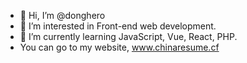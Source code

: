 - 👋 Hi, I’m @donghero
- 👀 I’m interested in Front-end web development. 
- 🌱 I’m currently learning JavaScript, Vue, React, PHP.
- You can go to my website, www.chinaresume.cf


